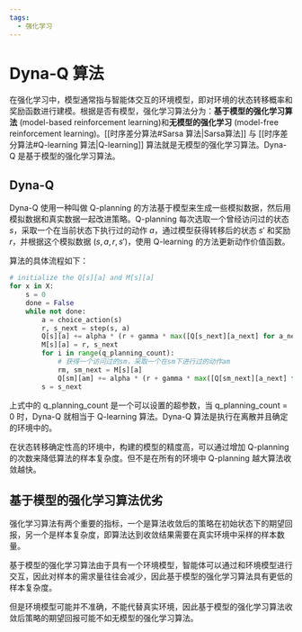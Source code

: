 ```yaml
---
tags:
  - 强化学习
---
```

# Dyna-Q 算法

在强化学习中，模型通常指与智能体交互的环境模型，即对环境的状态转移概率和奖励函数进行建模。根据是否有模型，强化学习算法分为：**基于模型的强化学习算法** (model-based reinforcement learning)和**无模型的强化学习** (model-free reinforcement learning)。[[时序差分算法#Sarsa 算法|Sarsa算法]] 与 [[时序差分算法#Q-learning 算法|Q-learning]] 算法就是无模型的强化学习算法。Dyna-Q 是基于模型的强化学习算法。

## Dyna-Q

Dyna-Q 使用一种叫做 Q-planning 的方法基于模型来生成一些模拟数据，然后用模拟数据和真实数据一起改进策略。Q-planning 每次选取一个曾经访问过的状态 $s$，采取一个在当前状态下执行过的动作 $a$，通过模型获得转移后的状态 $s'$ 和奖励 $r$，并根据这个模拟数据 $(s,a,r,s')$，使用 Q-learning 的方法更新动作价值函数。

算法的具体流程如下：
```python
# initialize the Q[s][a] and M[s][a]
for x in X:
	s = 0
	done = False
	while not done:
		a = choice_action(s)
		r, s_next = step(s, a)
		Q[s][a] += alpha * (r + gamma * max([Q[s_next][a_next] for a_next in A]) - Q[s][a])
		M[s][a] = r, s_next
		for i in range(q_planning_count):
			# 获得一个访问过的sm，采取一个在sm下进行过的动作am
			rm, sm_next = M[s][a]
			Q[sm][am] += alpha * (r + gamma * max([Q[sm_next][a_next] for a_next in A]) - Q[sm][am])
		s = s_next
```
上式中的 q_planning_count 是一个可以设置的超参数，当 q_planning_count = 0 时，Dyna-Q 就相当于 Q-learning 算法。Dyna-Q 算法是执行在离散并且确定的环境中的。

在状态转移确定性高的环境中，构建的模型的精度高，可以通过增加 Q-planning 的次数来降低算法的样本复杂度。但不是在所有的环境中 Q-planning 越大算法收敛越快。

## 基于模型的强化学习算法优劣

强化学习算法有两个重要的指标，一个是算法收敛后的策略在初始状态下的期望回报，另一个是样本复杂度，即算法达到收敛结果需要在真实环境中采样的样本数量。

基于模型的强化学习算法由于具有一个环境模型，智能体可以通过和环境模型进行交互，因此对样本的需求量往往会减少，因此基于模型的强化学习算法具有更低的样本复杂度。

但是环境模型可能并不准确，不能代替真实环境，因此基于模型的强化学习算法收敛后策略的期望回报可能不如无模型的强化学习算法。